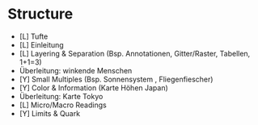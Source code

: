 # Structure
- [L] Tufte
- [L] Einleitung
- [L] Layering & Separation (Bsp. Annotationen, Gitter/Raster, Tabellen, 1+1=3)
- Überleitung: winkende Menschen
- [Y] Small Multiples (Bsp. Sonnensystem , Fliegenfiescher)
- [Y] Color & Information (Karte Höhen Japan)
- Überleitung: Karte Tokyo
- [L] Micro/Macro Readings
- [Y] Limits & Quark
